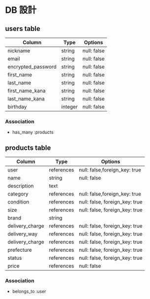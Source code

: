 # DB 設計

## users table

| Column               | Type     | Options     |
| ----------           | ------   | ----------- |
| nickname             | string   | null: false |
| email                | string   | null: false |
| encrypted_password   | string   | null: false |
| first_name           | string   | null: false |
| last_name            | string   | null: false |
| first_name_kana      | string   | null: false |
| last_name_kana       | string   | null: false |
| birthday             | integer  | null: false |

### Association

- has_many :products

## products table

| Column           | Type        | Options                        |
| ----------       | ----------  | -----------                    |
| user             | references  | null: false,foreign_key: true  |
| name             | string      | null: false                    |
| description      | text        |                                |
| category         | references  | null: false,foreign_key: true  |
| condition        | references  | null: false, foreign_key: true |
| size             | references  | null: false, foreign_key: true |
| brand            | string                                       |
| delivery_charge  | references  | null: false, foreign_key: true |
| delivery_way     | references  | null: false, foreign_key: true |
| delivery_charge  | references  | null: false, foreign_key: true |
| prefecture       | references  | null: false, foreign_key: true |
| status           | references  | null: false, foreign_key: true |
| price            | references  | null: false |

### Association

- belongs_to :user